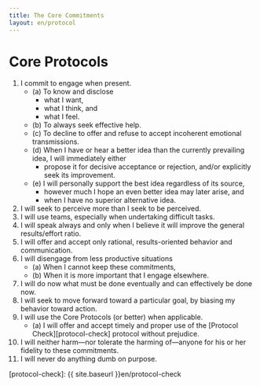 ```yaml
---
title: The Core Commitments
layout: en/protocol
---
```

# Core Protocols

1. I commit to engage when present.
    * (a) To know and disclose
        - what I want,
        - what I think, and
        - what I feel.
    * (b) To always seek effective help.
    * (c) To decline to offer and refuse to accept incoherent emotional transmissions.
    * (d) When I have or hear a better idea than the currently prevailing idea, I will immediately either
        - propose it for decisive acceptance or rejection, and/or explicitly seek its improvement.
    * (e) I will personally support the best idea regardless of its source,
        - however much I hope an even better idea may later arise, and
        - when I have no superior alternative idea.
2. I will seek to perceive more than I seek to be perceived.
3. I will use teams, especially when undertaking difficult tasks.
4. I will speak always and only when I believe it will improve the general results/effort ratio.
5. I will offer and accept only rational, results-oriented behavior and communication.
6. I will disengage from less productive situations
    * (a) When I cannot keep these commitments,
    * (b) When it is more important that I engage elsewhere.
7. I will do now what must be done eventually and can effectively be done now.
8. I will seek to move forward toward a particular goal, by biasing my behavior toward action.
9. I will use the Core Protocols (or better) when applicable.
    * (a) I will offer and accept timely and proper use of the [Protocol Check][protocol-check] protocol without prejudice.
10. I will neither harm—nor tolerate the harming of—anyone for his or her fidelity to these commitments.
11. I will never do anything dumb on purpose.

[protocol-check]: {{ site.baseurl }}en/protocol-check
